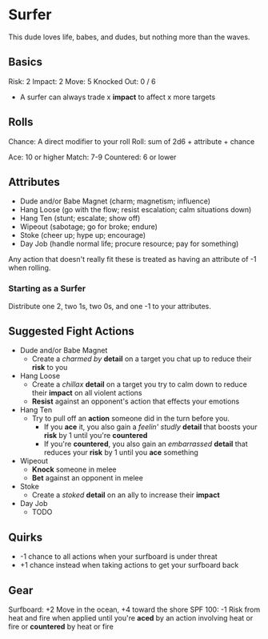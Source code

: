 # Surfer

This dude loves life, babes, and dudes, but nothing more than the waves.

## Basics

Risk: 2
Impact: 2
Move: 5
Knocked Out: 0 / 6

- A surfer can always trade x **impact** to affect x more targets

## Rolls

Chance: A direct modifier to your roll
Roll: sum of 2d6 + attribute + chance

Ace: 10 or higher
Match: 7-9
Countered: 6 or lower

## Attributes

- Dude and/or Babe Magnet (charm; magnetism; influence)
- Hang Loose (go with the flow; resist escalation; calm situations down)
- Hang Ten (stunt; escalate; show off)
- Wipeout (sabotage; go for broke; endure)
- Stoke (cheer up; hype up; encourage)
- Day Job (handle normal life; procure resource; pay for something)

Any action that doesn't really fit these is treated as having an attribute of -1 when rolling.

### Starting as a Surfer

Distribute one 2, two 1s, two 0s, and one -1 to your attributes.

## Suggested Fight Actions

- Dude and/or Babe Magnet
  - Create a *charmed by* **detail** on a target you chat up to reduce their **risk** to you
- Hang Loose
  - Create a *chillax* **detail** on a target you try to calm down to reduce their **impact** on all violent actions
  - **Resist** against an opponent's action that effects your emotions
- Hang Ten
  - Try to pull off an **action** someone did in the turn before you.
    - If you **ace** it, you also gain a *feelin' studly* **detail** that boosts your **risk** by 1 until you're **countered**
    - If you're **countered**, you also gain an *embarrassed* **detail** that reduces your **risk** by 1 until you **ace** something
- Wipeout
  - **Knock** someone in melee
  - **Bet** against an opponent in melee
- Stoke
  - Create a *stoked* **detail** on an ally to increase their **impact**
- Day Job
  - TODO

## Quirks

- -1 chance to all actions when your surfboard is under threat
- +1 chance instead when taking actions to get your surfboard back

## Gear

Surfboard: +2 Move in the ocean, +4 toward the shore
SPF 100: -1 Risk from heat and fire when applied until you're **aced** by an action involving heat or fire or **countered** by heat or fire

